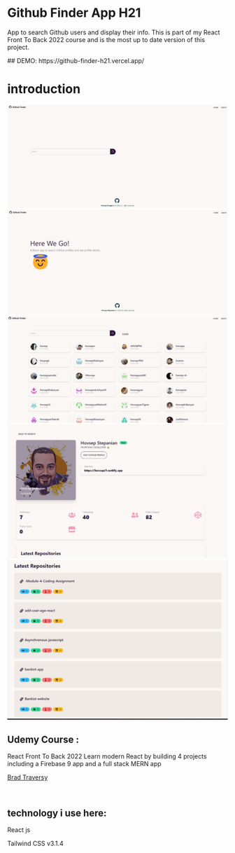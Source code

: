 <h1 style="text-align: "center"; style="font-weight: bold;">Github Finder App H21 </h1>
<p>App to search Github users and display their info. This is part of my React Front To Back 2022 course and is the most up to date version of this project.</p>
## DEMO:
https://github-finder-h21.vercel.app/

<h1>introduction</h1>

![image!](./public/screen/1.jpg)
![image!](./public/screen/2.jpg)
![image!](./public/screen/3.jpg)
![image!](./public/screen/4.jpg)
![image!](./public/screen/5.jpg)

## Udemy Course :

<p>React Front To Back 2022
Learn modern React by building 4 projects including a Firebase 9 app and a full stack MERN app<br>
</p>
                                                                    
<p><a href="https://www.udemy.com/course/react-front-to-back-2022/">Brad Traversy</a> <br>                                        </p>



<br> <h2>technology i use here:</h2>

<p>React js</p>
<p> Tailwind CSS v3.1.4</p>
